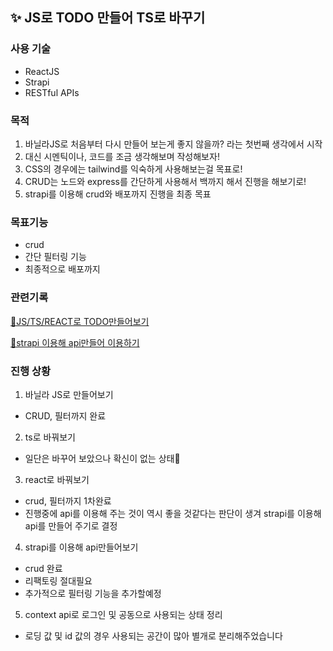 ## ✨ JS로 TODO 만들어 TS로 바꾸기

### 사용 기술

- ReactJS
- Strapi
- RESTful APIs

### 목적

1. 바닐라JS로 처음부터 다시 만들어 보는게 좋지 않을까? 라는 첫번째 생각에서 시작
2. 대신 시멘틱이나, 코드를 조금 생각해보며 작성해보자!
3. CSS의 경우에는 tailwind를 익숙하게 사용해보는걸 목표로!
4. CRUD는 노드와 express를 간단하게 사용해서 백까지 해서 진행을 해보기로!
5. strapi를 이용해 crud와 배포까지 진행을 최종 목표

### 목표기능

- crud
- 간단 필터링 기능
- 최종적으로 배포까지

### 관련기록

[📝JS/TS/REACT로 TODO만들어보기](https://hellojisoo.notion.site/JS-TS-React-todo-a34535b5d7054671a8352bf0af7c77ab)

[📝strapi 이용해 api만들어 이용하기](https://hellojisoo.notion.site/strapi-todo-api-46fbfe00dea44d2ba5139dceec40d56b)

### 진행 상황

1. 바닐라 JS로 만들어보기

- CRUD, 필터까지 완료

2. ts로 바꿔보기

- 일단은 바꾸어 보았으나 확신이 없는 상태🤔

3. react로 바꿔보기

- crud, 필터까지 1차완료
- 진행중에 api를 이용해 주는 것이 역시 좋을 것같다는 판단이 생겨 strapi를 이용해 api를 만들어 주기로 결정

4. strapi를 이용해 api만들어보기

- crud 완료
- 리팩토링 절대필요
- 추가적으로 필터링 기능을 추가할예정

5. context api로 로그인 및 공동으로 사용되는 상태 정리

- 로딩 값 및 id 값의 경우 사용되는 공간이 많아 별개로 분리해주었습니다
